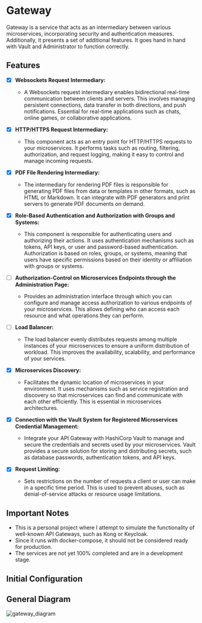 # Gateway
Gateway is a service that acts as an intermediary between various microservices, incorporating security and authentication measures. Additionally, it presents a set of additional features. It goes hand in hand with Vault and Administrator to function correctly.

## Features
- [x] **Websockets Request Intermediary:**
  - A Websockets request intermediary enables bidirectional real-time communication between clients and servers. This involves managing persistent connections, data transfer in both directions, and push notifications. Essential for real-time applications such as chats, online games, or collaborative applications.

- [x] **HTTP/HTTPS Request Intermediary:**
  - This component acts as an entry point for HTTP/HTTPS requests to your microservices. It performs tasks such as routing, filtering, authorization, and request logging, making it easy to control and manage incoming requests.

- [x] **PDF File Rendering Intermediary:**
  - The intermediary for rendering PDF files is responsible for generating PDF files from data or templates in other formats, such as HTML or Markdown. It can integrate with PDF generators and print servers to generate PDF documents on demand.

- [x] **Role-Based Authentication and Authorization with Groups and Systems:**
  - This component is responsible for authenticating users and authorizing their actions. It uses authentication mechanisms such as tokens, API keys, or user and password-based authentication. Authorization is based on roles, groups, or systems, meaning that users have specific permissions based on their identity or affiliation with groups or systems.

- [ ] **Authorization-Control on Microservices Endpoints through the Administration Page:**
  - Provides an administration interface through which you can configure and manage access authorization to various endpoints of your microservices. This allows defining who can access each resource and what operations they can perform.

- [ ] **Load Balancer:**
  - The load balancer evenly distributes requests among multiple instances of your microservices to ensure a uniform distribution of workload. This improves the availability, scalability, and performance of your services.

- [x] **Microservices Discovery:**
  - Facilitates the dynamic location of microservices in your environment. It uses mechanisms such as service registration and discovery so that microservices can find and communicate with each other efficiently. This is essential in microservices architectures.

- [x] **Connection with the Vault System for Registered Microservices Credential Management:**
  - Integrate your API Gateway with HashiCorp Vault to manage and secure the credentials and secrets used by your microservices. Vault provides a secure solution for storing and distributing secrets, such as database passwords, authentication tokens, and API keys.

- [x] **Request Limiting:**
  - Sets restrictions on the number of requests a client or user can make in a specific time period. This is used to prevent abuses, such as denial-of-service attacks or resource usage limitations.

## Important Notes
- This is a personal project where I attempt to simulate the functionality of well-known API Gateways, such as Kong or Keycloak.
- Since it runs with docker-compose, it should not be considered ready for production.
- The services are not yet 100% completed and are in a development stage.

## Initial Configuration

## General Diagram
![gateway_diagram](https://github.com/nOz4ever/Gateway/assets/60816648/df5b13fc-61fe-4d87-9f1f-20db3be21320)

